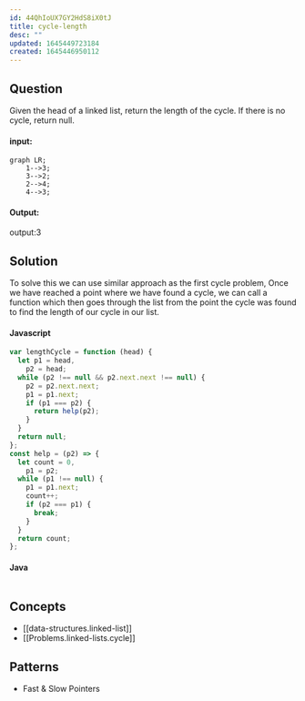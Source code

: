 ```yaml
---
id: 44QhIoUX7GY2HdS8iX0tJ
title: cycle-length
desc: ""
updated: 1645449723184
created: 1645446950112
---
```


## Question

Given the head of a linked list, return the length of the cycle. If there is no cycle, return null.

#### input:

```mermaid
graph LR;
    1-->3;
    3-->2;
    2-->4;
    4-->3;

```

#### Output:

output:3

## Solution

To solve this we can use similar approach as the first cycle problem, Once we have reached a point where we have found a cycle, we can call a function which then goes through the list from the point the cycle was found to find the length of our cycle in our list.

#### Javascript

```javascript
var lengthCycle = function (head) {
  let p1 = head,
    p2 = head;
  while (p2 !== null && p2.next.next !== null) {
    p2 = p2.next.next;
    p1 = p1.next;
    if (p1 === p2) {
      return help(p2);
    }
  }
  return null;
};
const help = (p2) => {
  let count = 0,
    p1 = p2;
  while (p1 !== null) {
    p1 = p1.next;
    count++;
    if (p2 === p1) {
      break;
    }
  }
  return count;
};
```

#### Java

```java

```

## Concepts

- [[data-structures.linked-list]]
- [[Problems.linked-lists.cycle]]

## Patterns

- Fast & Slow Pointers
